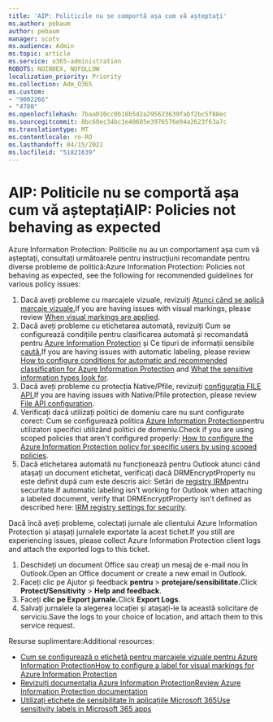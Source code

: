 ```yaml
---
title: 'AIP: Politicile nu se comportă așa cum vă așteptați'
ms.author: pebaum
author: pebaum
manager: scotv
ms.audience: Admin
ms.topic: article
ms.service: o365-administration
ROBOTS: NOINDEX, NOFOLLOW
localization_priority: Priority
ms.collection: Adm_O365
ms.custom:
- "9002266"
- "4780"
ms.openlocfilehash: 7baa010cc0b18b5d2a295623639fabf2bc5f88ec
ms.sourcegitcommit: 8bc60ec34bc1e40685e3976576e04a2623f63a7c
ms.translationtype: MT
ms.contentlocale: ro-RO
ms.lasthandoff: 04/15/2021
ms.locfileid: "51821639"
---
```

# <a name="aip-policies-not-behaving-as-expected"></a><span data-ttu-id="d542b-102">AIP: Politicile nu se comportă așa cum vă așteptați</span><span class="sxs-lookup"><span data-stu-id="d542b-102">AIP: Policies not behaving as expected</span></span>

<span data-ttu-id="d542b-103">Azure Information Protection: Politicile nu au un comportament așa cum vă așteptați, consultați următoarele pentru instrucțiuni recomandate pentru diverse probleme de politică:</span><span class="sxs-lookup"><span data-stu-id="d542b-103">Azure Information Protection: Policies not behaving as expected, see the following for recommended guidelines for various policy issues:</span></span>

1. <span data-ttu-id="d542b-104">Dacă aveți probleme cu marcajele vizuale, revizuiți [Atunci când se aplică marcaje vizuale.](https://docs.microsoft.com/azure/information-protection/configure-policy-markings#when-visual-markings-are-applied)</span><span class="sxs-lookup"><span data-stu-id="d542b-104">If you are having issues with visual markings, please review [When visual markings are applied](https://docs.microsoft.com/azure/information-protection/configure-policy-markings#when-visual-markings-are-applied).</span></span>
2. <span data-ttu-id="d542b-105">Dacă aveți probleme cu etichetarea automată, revizuiți Cum se configurează condițiile pentru clasificarea automată și recomandată pentru [Azure Information Protection](https://docs.microsoft.com/azure/information-protection/configure-policy-classification) și Ce tipuri de informații sensibile [caută.](https://docs.microsoft.com/microsoft-365/compliance/sensitive-information-type-entity-definitions)</span><span class="sxs-lookup"><span data-stu-id="d542b-105">If you are having issues with automatic labeling, please review [How to configure conditions for automatic and recommended classification for Azure Information Protection](https://docs.microsoft.com/azure/information-protection/configure-policy-classification) and [What the sensitive information types look for](https://docs.microsoft.com/microsoft-365/compliance/sensitive-information-type-entity-definitions).</span></span>
3. <span data-ttu-id="d542b-106">Dacă aveți probleme cu protecția Native/Pfile, revizuiți [configurația FILE API.](https://docs.microsoft.com/azure/information-protection/develop/file-api-configuration)</span><span class="sxs-lookup"><span data-stu-id="d542b-106">If you are having issues with Native/Pfile protection, please review [File API configuration](https://docs.microsoft.com/azure/information-protection/develop/file-api-configuration).</span></span>
4. <span data-ttu-id="d542b-107">Verificați dacă utilizați politici de domeniu care nu sunt configurate corect: Cum se configurează politica [Azure Information Protection](https://docs.microsoft.com/azure/information-protection/configure-policy-scope)pentru utilizatori specifici utilizând politici de domeniu.</span><span class="sxs-lookup"><span data-stu-id="d542b-107">Check if you are using scoped policies that aren't configured properly: [How to configure the Azure Information Protection policy for specific users by using scoped policies](https://docs.microsoft.com/azure/information-protection/configure-policy-scope).</span></span>
5. <span data-ttu-id="d542b-108">Dacă etichetarea automată nu funcționează pentru Outlook atunci când atașați un document etichetat, verificați dacă DRMEncryptProperty nu este definit după cum este descris aici: Setări de [registry IRM](https://docs.microsoft.com/deployoffice/security/protect-sensitive-messages-and-documents-by-using-irm-in-office#office-2016-irm-registry-key-options)pentru securitate.</span><span class="sxs-lookup"><span data-stu-id="d542b-108">If automatic labeling isn't working for Outlook when attaching a labeled document, verify that DRMEncryptProperty isn't defined as described here: [IRM registry settings for security](https://docs.microsoft.com/deployoffice/security/protect-sensitive-messages-and-documents-by-using-irm-in-office#office-2016-irm-registry-key-options).</span></span>

<span data-ttu-id="d542b-109">Dacă încă aveți probleme, colectați jurnale ale clientului Azure Information Protection și atașați jurnalele exportate la acest tichet.</span><span class="sxs-lookup"><span data-stu-id="d542b-109">If you still are experiencing issues, please collect Azure Information Protection client logs and attach the exported logs to this ticket.</span></span>

1. <span data-ttu-id="d542b-110">Deschideți un document Office sau creați un mesaj de e-mail nou în Outlook.</span><span class="sxs-lookup"><span data-stu-id="d542b-110">Open an Office document or create a new email in Outlook.</span></span>
2. <span data-ttu-id="d542b-111">Faceți clic pe Ajutor și feedback **pentru**  >  **protejare/sensibilitate.**</span><span class="sxs-lookup"><span data-stu-id="d542b-111">Click **Protect/Sensitivity** > **Help and feedback**.</span></span>
3. <span data-ttu-id="d542b-112">Faceți **clic pe Export jurnale.**</span><span class="sxs-lookup"><span data-stu-id="d542b-112">Click **Export Logs**.</span></span>
4. <span data-ttu-id="d542b-113">Salvați jurnalele la alegerea locației și atașați-le la această solicitare de serviciu.</span><span class="sxs-lookup"><span data-stu-id="d542b-113">Save the logs to your choice of location, and attach them to this service request.</span></span>

<span data-ttu-id="d542b-114">Resurse suplimentare:</span><span class="sxs-lookup"><span data-stu-id="d542b-114">Additional resources:</span></span>

- [<span data-ttu-id="d542b-115">Cum se configurează o etichetă pentru marcajele vizuale pentru Azure Information Protection</span><span class="sxs-lookup"><span data-stu-id="d542b-115">How to configure a label for visual markings for Azure Information Protection</span></span>](https://docs.microsoft.com/azure/information-protection/configure-policy-markings)
- [<span data-ttu-id="d542b-116">Revizuiți documentația Azure Information Protection</span><span class="sxs-lookup"><span data-stu-id="d542b-116">Review Azure Information Protection documentation</span></span>](https://docs.microsoft.com/azure/information-protection/what-is-information-protection)
- [<span data-ttu-id="d542b-117">Utilizați etichete de sensibilitate în aplicațiile Microsoft 365</span><span class="sxs-lookup"><span data-stu-id="d542b-117">Use sensitivity labels in Microsoft 365 apps</span></span>](https://docs.microsoft.com/microsoft-365/compliance/sensitivity-labels-office-apps)

